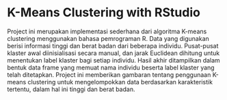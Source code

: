 # K-Means Clustering with RStudio
Project ini merupakan implementasi sederhana dari algoritma K-means clustering menggunakan bahasa pemrograman R. Data yang digunakan berisi informasi tinggi dan berat badan dari beberapa individu. Pusat-pusat klaster awal diinisialisasi secara manual, dan jarak Euclidean dihitung untuk menentukan label klaster bagi setiap individu. Hasil akhir ditampilkan dalam bentuk data frame yang memuat nama individu beserta label klaster yang telah ditetapkan. Project ini memberikan gambaran tentang penggunaan K-means clustering untuk mengelompokkan data berdasarkan karakteristik tertentu, dalam hal ini tinggi dan berat badan.
